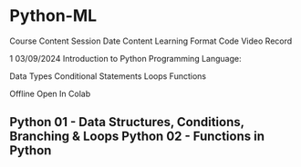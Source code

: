# Python-ML
Course Content
Session Date Content Learning Format Code Video Record

1 03/09/2024 Introduction to Python Programming Language:

Data Types
Conditional Statements
Loops
Functions

Offline Open In Colab

Python 01 - Data Structures, Conditions, Branching & Loops
Python 02 - Functions in Python
---------------------------------------------------------------
